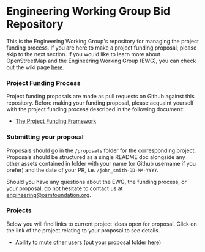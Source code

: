# Engineering Working Group Bid Repository

This is the Engineering Working Group's repository for managing the project funding process. If you are here to make a project funding proposal, please skip to the next section. If you would like to learn more about OpenStreetMap and the Engineering Working Group (EWG), you can check out the wiki page [here](https://wiki.osmfoundation.org/wiki/Engineering_Working_Group).

### Project Funding Process

Project funding proposals are made as pull requests on Github against this repository. Before making your funding proposal, please acquaint yourself with the project funding process described in the following document:

* [The Project Funding Framework](https://wiki.osmfoundation.org/wiki/Engineering_Working_Group/Project_Funding_Framework)

### Submitting your proposal

Proposals should go in the `/proposals` folder for the corresponding project. Proposals should be structured as a single README doc alongside any other assets contained in folder with your name (or Github username if you prefer) and the date of your PR, i.e. `/john_smith-DD-MM-YYYY`.

Should you have any questions about the EWG, the funding process, or your proposal, do not hesitate to contact us at [engineering@osmfoundation.org](mailto:engineering@osmfoundation.org).

### Projects

Below you will find links to current project ideas open for proposal. Click on the link of the project relating to your proposal to see details.

* [Ability to mute other users](/projects/ability-to-mute-other-users) (put your proposal folder [here](/projects/ability-to-mute-mute-users/proposals))
